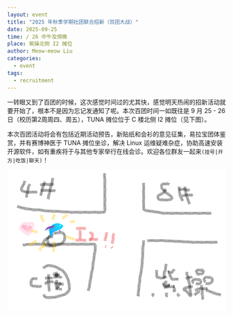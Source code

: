 ```yaml
---
layout: event
title: "2025 年秋季学期社团联合招新（百团大战）"
date: 2025-09-25
time: / 26 中午及傍晚
place: 紫操北侧 I2 摊位
author: Meow-meow Liu
categories:
  - event
tags:
  - recruitment
---
```


<style>
.spoiler {
    position: relative;
}

.spoiler:after {
    content: '';
    position: absolute;
    top: 0;
    bottom: 0;
    left: 0;
    right: 0;
    background: var(--bs-body-color);
    opacity: 1;
    transition: opacity .2s ease;
}

.spoiler:hover:after {
    opacity: 0;
}
</style>

一转眼又到了百团的时候，这次感觉时间过的尤其快，感觉明天热闹的招新活动就要开始了<span class="spoiler">，根本不是因为忘记发通知了呢</span>。本次百团时间一如既往是 9 月 25 - 26 日（校历第2周周四、周五），TUNA 摊位位于 C 楼北侧 I2 摊位（见下图）。

本次百团活动将会有包括近期活动预告，新贴纸和会衫的意见征集，易拉宝团体鉴赏，并有赛博神医于 TUNA 摊位坐诊，解决 Linux 运维疑难杂症，协助高速安装开源软件，如有重疾将于与其他专家举行在线会诊。欢迎各位群友一起来`(挂号|开方|吃饭|聊天)`！

<!--more-->

![🖊️🐈](/assets/img/events/fall_recruitment_2025.png)
